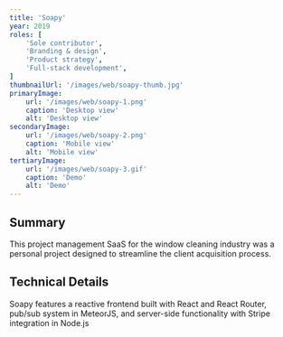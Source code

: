 ```yaml
---
title: 'Soapy'
year: 2019
roles: [
    'Sole contributor',
    'Branding & design',
    'Product strategy',
    'Full-stack development',
]
thumbnailUrl: '/images/web/soapy-thumb.jpg'
primaryImage:
    url: '/images/web/soapy-1.png'
    caption: 'Desktop view'
    alt: 'Desktop view'
secondaryImage:
    url: '/images/web/soapy-2.png'
    caption: 'Mobile view'
    alt: 'Mobile view'
tertiaryImage:
    url: '/images/web/soapy-3.gif'
    caption: 'Demo'
    alt: 'Demo'
---
```

## Summary
This project management SaaS for the window cleaning industry was a personal project designed to streamline the client acquisition process.

## Technical Details
Soapy features a reactive frontend built with React and React Router, pub/sub system in MeteorJS, and server-side functionality with Stripe integration in Node.js